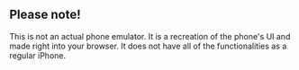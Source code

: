 ## Please note!
This is not an actual phone emulator. It is a recreation of the phone's UI and made right into your browser. It does not have all of the functionalities as a regular iPhone.
